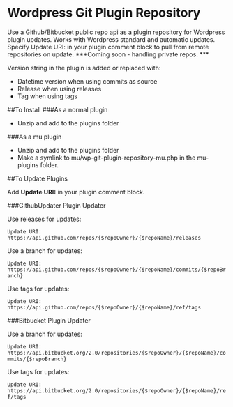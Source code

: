 # Wordpress Git Plugin Repository

Use a Github/Bitbucket public repo api as a plugin repository for Wordpress plugin updates.
Works with Wordpress standard and automatic updates.
Specify Update URI: in your plugin comment block to pull from remote repositories on update.
***Coming soon - handling private repos. ***

Version string in the plugin is added or replaced with:

- Datetime version when using commits as source
- Release when using releases
- Tag when using tags

##To Install
###As a normal plugin
- Unzip and add to the plugins folder 

###As a mu plugin
- Unzip and add to the plugins folder
- Make a symlink to mu/wp-git-plugin-repository-mu.php in the mu-plugins folder.

##To Update Plugins

Add **Update URI:** in your plugin comment block.

###GithubUpdater Plugin Updater

Use releases for updates:

`Update URI: https://api.github.com/repos/{$repoOwner}/{$repoName}/releases`

Use a branch for updates:

`Update URI: https://api.github.com/repos/{$repoOwner}/{$repoName}/commits/{$repoBranch}`

Use tags for updates:

`Update URI: https://api.github.com/repos/{$repoOwner}/{$repoName}/ref/tags`

###Bitbucket Plugin Updater

Use a branch for updates:

`Update URI: https://api.bitbucket.org/2.0/repositories/{$repoOwner}/{$repoName}/commits/{$repoBranch}`

Use tags for updates:

`Update URI: https://api.bitbucket.org/2.0/repositories/{$repoOwner}/{$repoName}/ref/tags`

